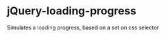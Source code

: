 jQuery-loading-progress
=======================

Simulates a loading progress, based on a set on css selector